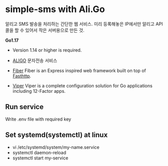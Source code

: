 # simple-sms with Ali.Go
알리고 SMS 발송을 처리하는 간단한 웹 서비스. 미리 등록해놓은 IP에서만 알리고 API 콜을 할 수 있어서 작은 서버용으로 만든 것.

**Go1.17**

- Version 1.14 or higher is required.

- [ALIGO](https://smartsms.aligo.in/admin/api/info.html)
문자전송 서비스

- [Fiber](https://github.com/gofiber/fiber)
Fiber is an Express inspired web framework built on top of [Fasthttp](https://github.com/valyala/fasthttp).

- [Viper](https://github.com/spf13/viper)
Viper is a complete configuration solution for Go applications including 12-Factor apps.

## Run service
Write .env file with required key


## Set systemd(systemctl) at linux
- vi /etc/systemd/system/my-name.service
- systemctl daemon-reload
- systemctl start my-service

